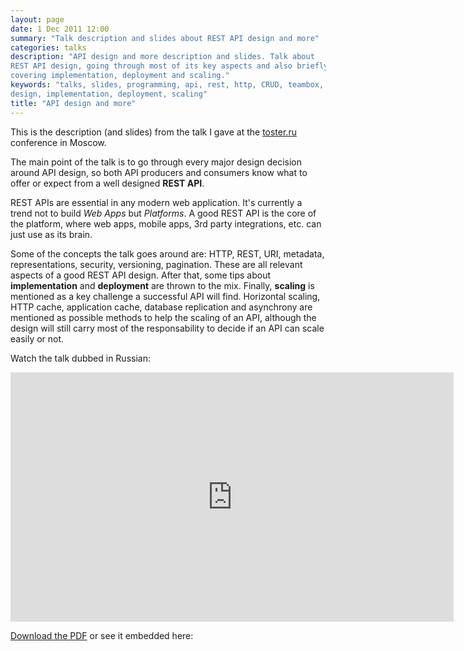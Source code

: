 ```yaml
---
layout: page
date: 1 Dec 2011 12:00
summary: "Talk description and slides about REST API design and more"
categories: talks
description: "API design and more description and slides. Talk about
REST API design, going through most of its key aspects and also briefly
covering implementation, deployment and scaling."
keywords: "talks, slides, programming, api, rest, http, CRUD, teambox,
design, implementation, deployment, scaling"
title: "API design and more"
---
```


This is the description (and slides) from the talk I gave at the
[toster.ru](http://toster.ru/) conference in Moscow.

The main point of the talk is to go through every major design decision
around API design, so both API producers and consumers know what to
offer or expect from a well designed <strong>REST API</strong>.

REST APIs are essential in any modern web application. It's currently a
trend not to build <em>Web Apps</em> but <em>Platforms</em>. A good REST
API is the core of the platform, where web apps, mobile apps, 3rd party
integrations, etc. can just use as its brain.

Some of the concepts the talk goes around are: HTTP, REST, URI,
metadata, representations, security, versioning, pagination. These are
all relevant aspects of a good REST API design. After that, some tips
about <strong>implementation</strong> and <strong>deployment</strong>
are thrown to the mix. Finally, <strong>scaling</strong> is mentioned as
a key challenge a successful API will find. Horizontal scaling, HTTP
cache, application cache, database replication and asynchrony are
mentioned as possible methods to help the scaling of an API, although
the design will still carry most of the responsability to decide if an
API can scale easily or not.

Watch the talk dubbed in Russian:

<iframe width="709" height="399" src="http://www.youtube-nocookie.com/embed/7h0V3OlVkEI?rel=0" frameborder="0"> </iframe>

[Download the PDF](https://speakerd.s3.amazonaws.com/presentations/4ed88ddb013097005000379b/api-for-the-mobile-era.pdf)
or see it embedded here:

<script src="http://speakerdeck.com/embed/4ed88ddb013097005000379b.js"></script>

